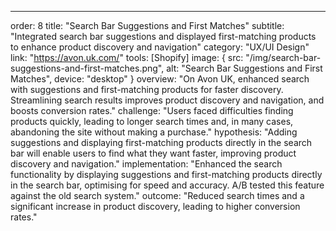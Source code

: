 ---
order: 8
title: "Search Bar Suggestions and First Matches"
subtitle: "Integrated search bar suggestions and displayed first-matching products to enhance product discovery and navigation"
category: "UX/UI Design"
link: "https://avon.uk.com/"
tools: [Shopify]
image: {
    src: "/img/search-bar-suggestions-and-first-matches.png",
    alt: "Search Bar Suggestions and First Matches",
    device: "desktop"
}
overview: "On Avon UK, enhanced search with suggestions and first-matching products for faster discovery. Streamlining search results improves product discovery and navigation, and boosts conversion rates."
challenge: "Users faced difficulties finding products quickly, leading to longer search times and, in many cases, abandoning the site without making a purchase."
hypothesis: "Adding suggestions and displaying first-matching products directly in the search bar will enable users to find what they want faster, improving product discovery and navigation."
implementation: "Enhanced the search functionality by displaying suggestions and first-matching products directly in the search bar, optimising for speed and accuracy. A/B tested this feature against the old search system."
outcome: "Reduced search times and a significant increase in product discovery, leading to higher conversion rates."